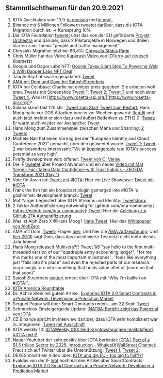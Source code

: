 ## Stammtischthemen für den 20.9.2021

1. IOTA Quicktakes vom 13.9. [in deutsch](https://www.youtube.com/watch?v=tBLUg4DXdHc) und [in engl.](https://www.youtube.com/watch?v=xQfxtZMCETE)
2. Binance mit 5 Millionen Followern [tweetet](https://twitter.com/binance/status/1437624545888780295?s=20) darüber, dass die IOTA Migration durch ist. -> Kurssprung 10%
3. Die IOTA Foundation [tweetet](https://twitter.com/iota/status/1437506519235502089?s=20) über das von der EU geförderte [Projekt Orchestra](https://blog.iota.org/orchestra-consortium-and-iota/) und darüber, dass 2 Pilotprojekte in Norwegen und Italien starten zum Thema "people and traffic management"
4. Chrysalis Migration jetzt bei 66,4%: [Chrysalis Status Page](https://chrysalis.iota.org/status)
5. Chris Müller hat das Video [Kupkrush Video von IOTerry auf deutsch](https://www.youtube.com/watch?v=uPSq-PMotUc) übersetzt
6. Google und Daper Labs NFT: [Google Takes Giant Step To Powering Web 3 With Dapper Labs NFT Deal](https://www.forbes.com/sites/michaeldelcastillo/2021/09/14/google-takes-giant-step-to-powering-web-3-with-dapper-labs-nft-deal/?utm_campaign=sprinklrForbesCrypto&utm_content=5480603221&utm_medium=social&utm_source=TWITTER)
7. Tangle Bay hat swarm geupdated: [Tweet](https://twitter.com/TANGLEBAY/status/1437774150924476416?s=20)
8. [AMA mit Dom und Dave bei SatoshiStreetbets](https://www.youtube.com/watch?v=EJqqTyX2_JU)
9. IOTA bei Coinbase: Charlie hat einiges preis gegeben. Sie arbeiten wohl dran. Tweets mit Screenshot: [Tweet 1](https://twitter.com/rohstee/status/1437894345366061066?s=20); [Tweet 2](https://twitter.com/rohstee/status/1437895838945234945?s=20); [Tweet 3](https://twitter.com/rohstee/status/1437898968831307782?s=20) und noch einer [Tweet 4](https://twitter.com/Vrom14286662/status/1438508924735426565?s=20); Was ist [https://www.rosetta-api.org/](https://www.rosetta-api.org/)?
10. Solana stand fast 12h still. [Tweet zum Start](https://twitter.com/SolanaStatus/status/1437856638279487493?s=20) [Tweet zum Restart](https://twitter.com/SolanaStatus/status/1438020110451609603?s=20); Hans Moog hatte vor DOS Attacken bereits vor Wochen gewarnt: [Reddit](https://www.reddit.com/r/Iota/comments/po7w29/hans_on_solana_2_weeks_ago_and_people_say_iota/?utm_source=share&utm_medium=web2x&context=3) und auch jetzt meldet er sich dazu und äußert Bedenken zu ETH2.0: [Tweet](https://twitter.com/hus_qy/status/1437883782514814978?s=20); Er warnt auch wieder vor Avalanche: [Tweet](https://twitter.com/hus_qy/status/1437884220123328519?s=20)
11. Hans Moog zum Zusammenspiel zwischen Mana und Sharding: [2 Tweets](https://twitter.com/hus_qy/status/1437756191459971075?s=20)
12. Michele Nati hat einen Vortrag bei der "European Identity and Cloud Conference 2021" gemacht, über den getweetet wurde: [Tweet 1](https://twitter.com/joergresch/status/1437759022644477959?s=20); [Tweet 2](https://twitter.com/joergresch/status/1437779646557392901?s=20) war besonders interessant: "We at [kuppingercole](https://www.kuppingercole.com/) rate IOTA's success potential as very high"
13. Firefly development wird offener: [Tweet von C. Varley](https://twitter.com/c_varley/status/1437783945865744390?s=20)
14. Die IF [tweetet](https://twitter.com/iota/status/1438140864526786567?s=20) über Projekt Alvarium und ein neues [Video mit Mat Yarger: Facilitating Data Confidence with Trust Fabrics - ZEDEDA Transform 2021 (Day 1)](https://www.youtube.com/watch?v=RIew8SqqT10)
15. Vote für Asvin.iot: [Tweet mit #IOTA](https://twitter.com/mirko_ross/status/1438137837820555264?s=20); Hier ein Live Showcase: [Tweet mit #IOTA](https://twitter.com/mirko_ross/status/1438182354879664148?s=20)
16. Frank the fish hat ein broadcast plugin gemerged into #IOTA 's goshimmer development branch: [Tweet](https://twitter.com/FrankTheFish8/status/1438134185906950146?s=19)
17. Mat Yarger begeistert über IOTA Streams und Identity: [Tweetstorm](https://twitter.com/Mat_Yarger/status/1438241211362516998?s=20)
18. 2 Faktor Authentifizierung notwendig für [github.com/iota-community](https://github.com/iota-community]: [Tweet](https://twitter.com/antonionardella/status/1438408389944565761?s=20); Hier die [Anleitung zur GitHub 2FA Authentifizierung](https://docs.github.com/en/github/authenticating-to-github/securing-your-account-with-two-factor-authentication-2fa/configuring-two-factor-authentication)
19. Was ist Alph Zero X @Hans Moog? [Hans Tweet](https://twitter.com/hus_qy/status/1438501395745759234?s=20); Hier das [Whitepaper von AlphZero](https://alephzero.org/wp-content/uploads/2021/06/A0_BWP_06_2021.pdf)
20. AMA mit Dom: [Tweet](https://twitter.com/iota/status/1438503295903879180?s=20); Fragen [hier](https://www.reddit.com/r/Iota/comments/plhof5/ama_with_dominik_schiener_17092021/); Und hier die [AMA Aufzeichnung](https://www.youtube.com/watch?v=Pl_V8fPc_dM); Und [hier 29:10](https://youtu.be/Pl_V8fPc_dM?t=1685) sagt Dom, dass das incentivierte Testnetzt nicht mehr dieses Jahr kommt
21. Hans Moog released Multivers?!? [Tweet 1/6](https://twitter.com/hus_qy/status/1438643732723736579?s=20)  "say hello to the first multi-threaded version of our "quadruple entry accounting ledger"; "for me this marks one of the most important milestones"; "feels like everything just "falls into it's place" and even the rejected parts of our research surprisingly turn into something that holds value after all (more on that that soon)"
22. SatoshiStreetbets [twittert](https://twitter.com/SatoshiStBets/status/1438557468280426501?s=20) erneut über IOTA mit "Why I'm bullish on #IOTA:"...
23. [IOTA America Roundtable](https://www.youtube.com/watch?v=-6ModxcJrv4)
24. Dr. Achim Klein mit gutem Artikel: [Exploring IOTA 2.0 Smart Contracts in a Private Network: Developing a Prediction Market](https://medium.com/51nodes/exploring-iota-2-0-smart-contracts-in-a-private-network-developing-a-prediction-market-c2d81988f75e)
25. Serguei Popov will über Smart Contracts reden... am 22.Sept: [Tweet](https://twitter.com/iota/status/1438518360203923459?s=20)
26. Schmucklos Einsteigerguide Update: [INATBA-Bericht zeigt das Potenzial von IOTA](https://iota-einsteiger-guide.de/iota-potenzial-von-iota.html)
27. CZ Binance spricht im Interview darüber, dass IOTA sehr kompliziert war zu integrieren: [Tweet mit Ausschnitt](https://twitter.com/CryptoDog_Blog/status/1438554704280162316?s=20)
28. IOTA wekkly 10: [IOTAWeekly 010: Sind Kryptowährungen realitätsfern? #IOTA nicht!](https://www.youtube.com/watch?v=BRFsyR70VJo)
29. Neuer Youtuber der sehr positiv über IOTA berichtet: [IOTA | Part of a $1.5 trillion Sector by 2025. Introduction - 
WhalesOfWallStreet Channel](https://www.youtube.com/watch?v=AvPGpXn0sgk); Freut sich auf Twitter über die Unterstützung: [Tweet 1](https://twitter.com/Whales0fWallSt/status/1438863936644915203?s=20); [Tweet 2](https://twitter.com/Whales0fWallSt/status/1439011377457270790?s=20); 
30. DEXES macht ein Video über: [IOTA und die EU - too big to fail?!?!](https://www.youtube.com/watch?v=UB32EN4S7xw)
31. Evaldas von der IF [lobt](https://twitter.com/lunfardo314/status/1438820117467500545?s=20) nochmal den Artikel über SmartContracts: [Exploring IOTA 2.0 Smart Contracts in a Private Network: Developing a Prediction Market](https://medium.com/51nodes/exploring-iota-2-0-smart-contracts-in-a-private-network-developing-a-prediction-market-c2d81988f75e)
